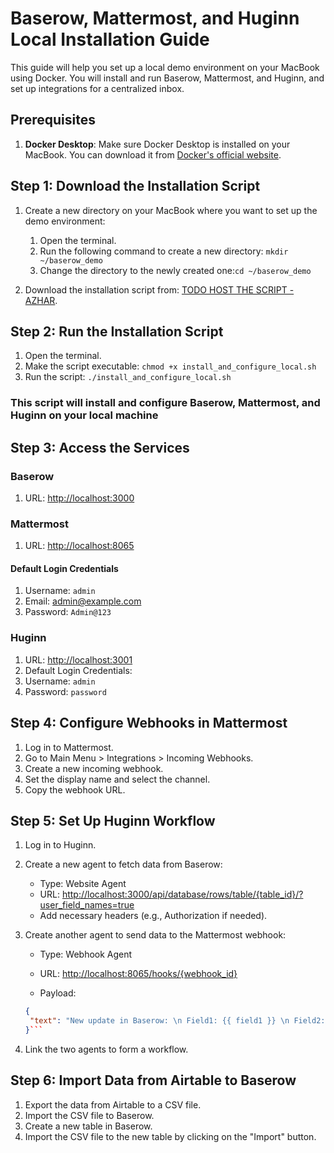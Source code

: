 # Baserow, Mattermost, and Huginn Local Installation Guide

This guide will help you set up a local demo environment on your MacBook using Docker. You will install and run Baserow, Mattermost, and Huginn, and set up integrations for a centralized inbox.

## Prerequisites

1. **Docker Desktop**: Make sure Docker Desktop is installed on your MacBook. You can download it from [Docker's official website](https://www.docker.com/products/docker-desktop).

## Step 1: Download the Installation Script

1. Create a new directory on your MacBook where you want to set up the demo environment:

   1. Open the terminal.
   2. Run the following command to create a new directory: `mkdir ~/baserow_demo`
   3. Change the directory to the newly created one:`cd ~/baserow_demo`

2. Download the installation script from: [TODO HOST THE SCRIPT - AZHAR](https://github.com/azharahmad0/baserow-with-inbox-demo-script).
## Step 2: Run the Installation Script

1. Open the terminal.
2. Make the script executable: `chmod +x install_and_configure_local.sh`
3. Run the script: `./install_and_configure_local.sh`  

### This script will install and configure Baserow, Mattermost, and Huginn on your local machine

## Step 3: Access the Services

### Baserow

  1. URL: <http://localhost:3000>

### Mattermost

  1. URL: <http://localhost:8065>

#### Default Login Credentials

   1. Username: `admin`
   2. Email: <admin@example.com>
   3. Password: `Admin@123`

### Huginn

   1. URL: <http://localhost:3001>
   2. Default Login Credentials:
   3. Username: `admin`
   4. Password: `password`

## Step 4: Configure Webhooks in Mattermost

  1. Log in to Mattermost.
  2. Go to Main Menu > Integrations > Incoming Webhooks.
  3. Create a new incoming webhook.
  4. Set the display name and select the channel.
  5. Copy the webhook URL.

## Step 5: Set Up Huginn Workflow

1. Log in to Huginn.

2. Create a new agent to fetch data from Baserow:
    - Type: Website Agent
    - URL: <http://localhost:3000/api/database/rows/table/{table_id}/?user_field_names=true>
    - Add necessary headers (e.g., Authorization if needed).

3. Create another agent to send data to the Mattermost webhook:

    - Type: Webhook Agent
    - URL: <http://localhost:8065/hooks/{webhook_id}>
  
    - Payload:
  
     ```json
     {
      "text": "New update in Baserow: \n Field1: {{ field1 }} \n Field2: {{ field2 }}"
     }```
  
4. Link the two agents to form a workflow.

## Step 6: Import Data from Airtable to Baserow

1. Export the data from Airtable to a CSV file.
2. Import the CSV file to Baserow.
3. Create a new table in Baserow.
4. Import the CSV file to the new table by clicking on the "Import" button.
